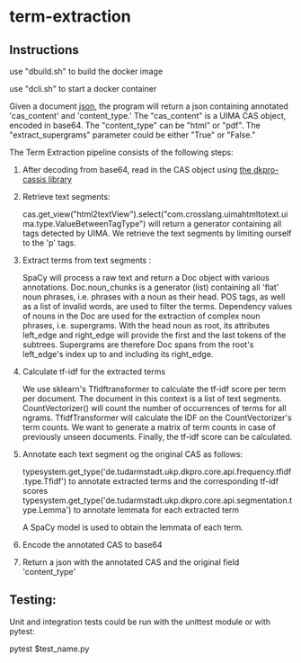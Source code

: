 # term-extraction

## Instructions

use "dbuild.sh" to build the docker image

use "dcli.sh" to start a docker container

Given a document [json](https://github.com/alina-crosslang/term-extraction/blob/master/example.json), the program will return a json containing annotated 'cas_content' and 'content_type.'
The "cas_content" is a UIMA CAS object, encoded in base64. The "content_type" can be "html" or "pdf". The "extract_supergrams" parameter could be either "True" or "False."


The Term Extraction pipeline consists of the following steps:

1. After decoding from base64, read in the CAS object using [the dkpro-cassis library](https://github.com/dkpro/dkpro-cassis)
2. Retrieve text segments:

   cas.get_view("html2textView").select("com.crosslang.uimahtmltotext.uima.type.ValueBetweenTagType") will return a generator containing all tags detected by UIMA. 
   We retrieve the text segments by limiting ourself to the 'p' tags.
   
3. Extract terms from text segments :
   
   SpaCy will process a raw text and return a Doc object with various annotations. 
   Doc.noun_chunks is a generator (list) containing all 'flat' noun phrases, i.e. phrases with a noun as their head.
   POS tags, as well as a list of invalid words, are used to filter the terms.
   Dependency values of nouns in the Doc are used for the extraction of complex noun phrases, i.e. supergrams. 
   With the head noun as root, its attributes left_edge and right_edge will provide the first and the last tokens of the subtrees.
   Supergrams are therefore Doc spans from the root's left_edge's index up to and including its right_edge.

4. Calculate tf-idf for the extracted terms

   We use sklearn's Tfidftransformer to calculate the tf-idf score per term per document. 
   The document in this context is a list of text segments.
   CountVectorizer() will count the number of occurrences of terms for all ngrams.
   TfidfTransformer will calculate the IDF on the CountVectorizer's term counts.
   We want to generate a matrix of term counts in case of previously unseen documents.
   Finally, the tf-idf score can be calculated.
   
5. Annotate each text segment og the original CAS as follows:
   
   typesystem.get_type('de.tudarmstadt.ukp.dkpro.core.api.frequency.tfidf.type.Tfidf') to annotate extracted terms and the corresponding tf-idf scores
   typesystem.get_type('de.tudarmstadt.ukp.dkpro.core.api.segmentation.type.Lemma') to annotate lemmata for each extracted term
   
   A SpaCy model is used to obtain the lemmata of each term.

6. Encode the annotated CAS to base64
7. Return a json with the annotated CAS and the original field 'content_type'

## Testing:

Unit and integration tests could be run with the unittest module or with pytest:

pytest $test_name.py

